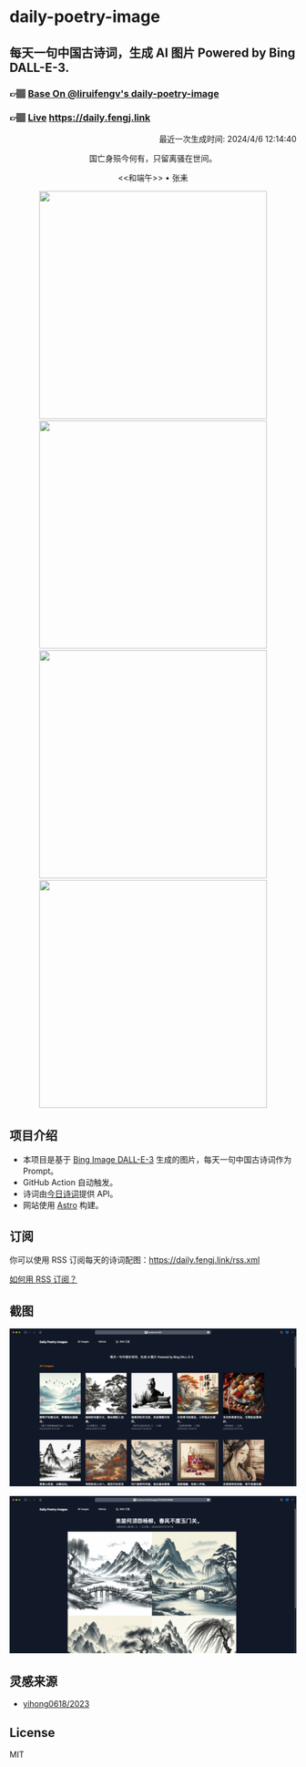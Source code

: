
# daily-poetry-image

## 每天一句中国古诗词，生成 AI 图片 Powered by Bing DALL-E-3.

### 👉🏽 [Base On @liruifengv's daily-poetry-image](https://github.com/liruifengv/daily-poetry-image)

### 👉🏽 [Live](https://daily.fengj.link) https://daily.fengj.link

<p align="right">
  最近一次生成时间: 2024/4/6 12:14:40
</p>
<p align="center">
国亡身殒今何有，只留离骚在世间。
</p>
<p align="center">
<<和端午>> • 张耒
</p>
<p align="center">
<img src="https://tse1.mm.bing.net/th/id/OIG1.0H8FEOnlwk.0fFXOo._q" height="400" width="400" />
<img src="https://tse4.mm.bing.net/th/id/OIG1.aiUVvPvjHPaTjhRElYy." height="400" width="400" />
<img src="https://tse4.mm.bing.net/th/id/OIG1.qG8vFNg7eEn1__hmTiuk" height="400" width="400" />
<img src="https://tse3.mm.bing.net/th/id/OIG1.Y.Ge53T0lY6L5obK4Wz8" height="400" width="400" />
</p>

## 项目介绍

-   本项目是基于 [Bing Image DALL-E-3](https://www.bing.com/images/create) 生成的图片，每天一句中国古诗词作为 Prompt。
-   GitHub Action 自动触发。
-   诗词由[今日诗词](https://www.jinrishici.com/)提供 API。
-   网站使用 [Astro](https://astro.build) 构建。

## 订阅

你可以使用 RSS 订阅每天的诗词配图：https://daily.fengj.link/rss.xml

[如何用 RSS 订阅？](https://zhuanlan.zhihu.com/p/55026716)

## 截图

![图片列表](./screenshots/Snipaste_2023-12-28_21-00-26.png)

![图片详情](./screenshots/Snipaste_2023-12-28_21-00-53.png)

## 灵感来源

-   [yihong0618/2023](https://github.com/yihong0618/2023)

## License

MIT
